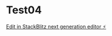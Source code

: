 # Test04

[Edit in StackBlitz next generation editor ⚡️](https://stackblitz.com/~/github.com/EsotericStudent/Test04)